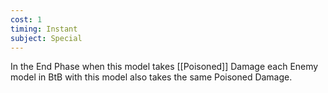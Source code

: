 ```yaml
---
cost: 1
timing: Instant
subject: Special
---
```

In the End Phase when this model takes [[Poisoned]] Damage each Enemy model in BtB with this model also takes the same Poisoned Damage.
